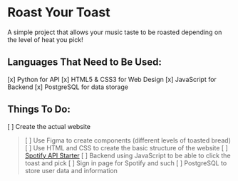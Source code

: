 # Roast Your Toast
A simple project that allows your music taste to be roasted depending on the level of heat you pick!
## Languages That Need to Be Used:
[x] Python for API
[x] HTML5 & CSS3 for Web Design
[x] JavaScript for Backend
[x] PostgreSQL for data storage
## Things To Do:
[ ] Create the actual website
> [ ] Use Figma to create components (different levels of toasted bread)
> [ ] Use HTML and CSS to create the basic structure of the website
> [ ] [Spotify API Starter](https://github.com/clxrityy/spotify-api-starter)
> [ ] Backend using JavaScript to be able to click the toast and pick
> [ ] Sign in page for Spotify and such
> [ ] PostgreSQL to store user data and information
